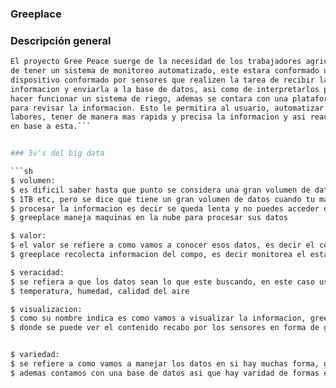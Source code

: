 ### Greeplace

### Descripción general

``` sh
El proyecto Gree Peace suerge de la necesidad de los trabajadores agricolas
de tener un sistema de monitoreo automatizado, este estara conformado un 
dispositivo conformado por sensores que realizen la tarea de recibir la 
informacion y enviarla a la base de datos, asi como de interpretarlos para 
hacer funcionar un sistema de riego, ademas se contara con una plataforma 
para revisar la informacion. Esto le permitira al usuario, automatizar sus 
labores, tener de manera mas rapida y precisa la informacion y asi reaccionar 
en base a esta.```


### 5v's del big data

```sh
$ volumen:
$ es dificil saber hasta que punto se considera una gran volumen de datos ya que pueden ser por ejemplo 10G
$ 1TB etc, pero se dice que tiene un gran volumen de datos cuando tu maquina no puede 
$ procesar la informacion es decir se queda lenta y no puedes acceder de forma rapida
$ greeplace maneja maquinas en la nube para procesar sus datos

$ valor:
$ el valor se refiere a como vamos a conocer esos datos, es decir el contexto, la informacion y no hay un flujo
$ greeplace recolecta informacion del compo, es decir monitorea el estado de la planta 

$ veracidad:
$ se refiera a que los datos sean lo que este buscando, en este caso usamos sensores que nos garantizan el recabado de datos como
$ temperatura, humedad, calidad del aire 

$ visualizacion:
$ como su nombre indica es como vamos a visualizar la informacion, greeplace tiene una pagina web
$ donde se puede ver el contenido recabo por los sensores en forma de grafica y en foma de tablas


$ variedad:
$ se refiere a como vamos a manejar los datos en si hay muchas forma, greeplace maneja una api publica donde se puede consultar los datos de los sensores por usuario
$ ademas contamos con una base de datos asi que hay varidad de formas en la que podemos analizar los datos




```
